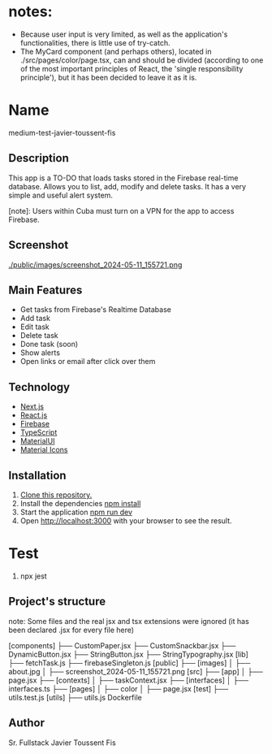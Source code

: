 # notes:
- Because user input is very limited, as well as the application's functionalities, there is little use of try-catch.
- The MyCard component (and perhaps others), located in ./src/pages/color/page.tsx, can and should be divided (according to one of the most important principles of React, the 'single responsibility principle'), but it has been decided to leave it as it is.

######

# Name
medium-test-javier-toussent-fis

## Description
This app is a TO-DO that loads tasks stored in the Firebase real-time database. Allows you to list, add, modify and delete tasks. It has a very simple and useful alert system.

[note]: Users within Cuba must turn on a VPN for the app to access Firebase.

## Screenshot
[./public/images/screenshot_2024-05-11_155721.png](https://drive.google.com/file/d/1XqURv5Fk19gQj_drGyEp8M6CqrQLt5Jh/view?usp=drive_link)

## Main Features
- Get tasks from Firebase's Realtime Database
- Add task
- Edit task
- Delete task
- Done task (soon)
- Show alerts
- Open links or email after click over them

## Technology
- [Next.js](14.2.3)
- [React.js](^18)
- [Firebase](^10.11.1)
- [TypeScript](^5)
- [MaterialUI](^5.15.16)
- [Material Icons](^5.15.16)

## Installation
1. [Clone this repository.](https://github.com/JavierTF/medium-test.git)
2. Install the dependencies [npm install]()
3. Start the application [npm run dev]()
4. Open [http://localhost:3000](http://localhost:3000) with your browser to see the result.

# Test
1. npx jest

## Project's structure
note: Some files and the real jsx and tsx extensions were ignored (it has been declared .jsx for every file here)

[components]
├── CustomPaper.jsx
├── CustomSnackbar.jsx
├── DynamicButton.jsx
├── StringButton.jsx
├── StringTypography.jsx
[lib]
├── fetchTask.js
├── firebaseSingleton.js
[public]
├── [images]
│   ├── about.jpg
│   ├── screenshot_2024-05-11_155721.png
[src]
├── [app]
│   ├── page.jsx
├── [contexts]
│   ├── taskContext.jsx
├── [interfaces]
│   ├── interfaces.ts
├── [pages]
│   ├── color
│       ├── page.jsx
[test]
├── utils.test.js
[utils]
├── utils.js
Dockerfile

## Author
Sr. Fullstack Javier Toussent Fis